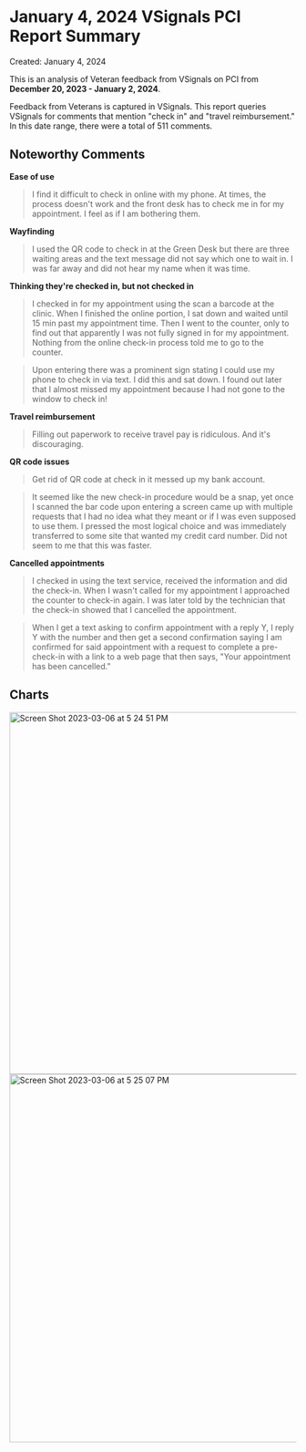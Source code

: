 # January 4, 2024 VSignals PCI Report Summary

Created: January 4, 2024

This is an analysis of Veteran feedback from VSignals on PCI from **December 20, 2023 - January 2, 2024**. 

Feedback from Veterans is captured in VSignals. This report queries VSignals for comments that mention "check in" and "travel reimbursement." In this date range, there were a total of 511 comments. 

## Noteworthy Comments

**Ease of use**

> I find it difficult to check in online with my phone. At times, the process doesn't work and the front desk has to check me in for my appointment. I feel as if I am bothering them. 

**Wayfinding**

> I used the QR code to check in at the Green Desk but there are three waiting areas and the text message did not say which one to wait in. I was far away and did not hear my name when it was time. 

**Thinking they're checked in, but not checked in**

> I checked in for my appointment using the scan a barcode at the clinic. When I finished the online portion, I sat down and waited until 15 min past my appointment time. Then I went to the counter, only to find out that apparently I was not fully signed in for my appointment. Nothing from the online check-in process told me to go to the counter. 

> Upon entering there was a prominent sign stating I could use my phone to check in via text. I did this and sat down. I found out later that I almost missed my appointment because I had not gone to the window to check in!

**Travel reimbursement**

> Filling out paperwork to receive travel pay is ridiculous. And it's discouraging. 

**QR code issues**

> Get rid of QR code at check in it messed up my bank account. 

> It seemed like the new check-in procedure would be a snap, yet once I scanned the bar code upon entering a screen came up with multiple requests that I had no idea what they meant or if I was even supposed to use them. I pressed the most logical choice and was immediately transferred to some site that wanted my credit card number. Did not seem to me that this was faster. 

**Cancelled appointments**

> I checked in using the text service, received the information and did the check-in. When I wasn't called for my appointment I approached the counter to check-in again. I was later told by the technician that the check-in showed that I cancelled the appointment. 

> When I get a text asking to confirm appointment with a reply Y, I reply Y with the number and then get a second confirmation saying I am confirmed for said appointment with a request to complete a pre-check-in with a link to a web page that then says, "Your appointment has been cancelled." 

## Charts

<img width="635" alt="Screen Shot 2023-03-06 at 5 24 51 PM" src="https://user-images.githubusercontent.com/101129355/223260604-07d69cb1-70d7-457b-9315-999b8e2b351b.png">

<img width="646" alt="Screen Shot 2023-03-06 at 5 25 07 PM" src="https://user-images.githubusercontent.com/101129355/223260677-cf25b1c0-4a3d-497a-a8b7-f335fe79837b.png">



